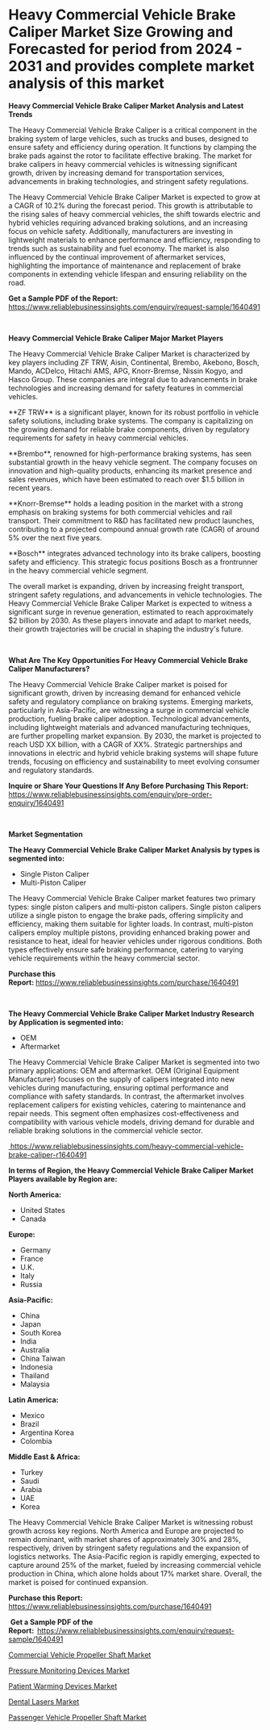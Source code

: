 <p><h1>Heavy Commercial Vehicle Brake Caliper Market Size Growing and Forecasted for period from 2024 - 2031 and provides complete market analysis of this market</h1></p><p><strong>Heavy Commercial Vehicle Brake Caliper Market Analysis and Latest Trends</strong></p>
<p><p>The Heavy Commercial Vehicle Brake Caliper is a critical component in the braking system of large vehicles, such as trucks and buses, designed to ensure safety and efficiency during operation. It functions by clamping the brake pads against the rotor to facilitate effective braking. The market for brake calipers in heavy commercial vehicles is witnessing significant growth, driven by increasing demand for transportation services, advancements in braking technologies, and stringent safety regulations.</p><p>The Heavy Commercial Vehicle Brake Caliper Market is expected to grow at a CAGR of 10.2% during the forecast period. This growth is attributable to the rising sales of heavy commercial vehicles, the shift towards electric and hybrid vehicles requiring advanced braking solutions, and an increasing focus on vehicle safety. Additionally, manufacturers are investing in lightweight materials to enhance performance and efficiency, responding to trends such as sustainability and fuel economy. The market is also influenced by the continual improvement of aftermarket services, highlighting the importance of maintenance and replacement of brake components in extending vehicle lifespan and ensuring reliability on the road.</p></p>
<p><strong>Get a Sample PDF of the Report:&nbsp;</strong> <a href="https://www.reliablebusinessinsights.com/enquiry/request-sample/1640491?utm_campaign=1119&utm_medium=2&utm_source=Github&utm_content=ia&utm_term=03112024&utm_id=heavy-commercial-vehicle-brake-caliper">https://www.reliablebusinessinsights.com/enquiry/request-sample/1640491</a></p>
<p>&nbsp;</p>
<p><strong>Heavy Commercial Vehicle Brake Caliper Major Market Players</strong></p>
<p><p>The Heavy Commercial Vehicle Brake Caliper Market is characterized by key players including ZF TRW, Aisin, Continental, Brembo, Akebono, Bosch, Mando, ACDelco, Hitachi AMS, APG, Knorr-Bremse, Nissin Kogyo, and Hasco Group. These companies are integral due to advancements in brake technologies and increasing demand for safety features in commercial vehicles.</p><p>**ZF TRW** is a significant player, known for its robust portfolio in vehicle safety solutions, including brake systems. The company is capitalizing on the growing demand for reliable brake components, driven by regulatory requirements for safety in heavy commercial vehicles.</p><p>**Brembo**, renowned for high-performance braking systems, has seen substantial growth in the heavy vehicle segment. The company focuses on innovation and high-quality products, enhancing its market presence and sales revenues, which have been estimated to reach over $1.5 billion in recent years.</p><p>**Knorr-Bremse** holds a leading position in the market with a strong emphasis on braking systems for both commercial vehicles and rail transport. Their commitment to R&D has facilitated new product launches, contributing to a projected compound annual growth rate (CAGR) of around 5% over the next five years.</p><p>**Bosch** integrates advanced technology into its brake calipers, boosting safety and efficiency. This strategic focus positions Bosch as a frontrunner in the heavy commercial vehicle segment.</p><p>The overall market is expanding, driven by increasing freight transport, stringent safety regulations, and advancements in vehicle technologies. The Heavy Commercial Vehicle Brake Caliper Market is expected to witness a significant surge in revenue generation, estimated to reach approximately $2 billion by 2030. As these players innovate and adapt to market needs, their growth trajectories will be crucial in shaping the industry's future.</p></p>
<p>&nbsp;</p>
<p><strong>What Are The Key Opportunities For Heavy Commercial Vehicle Brake Caliper Manufacturers?</strong></p>
<p><p>The Heavy Commercial Vehicle Brake Caliper market is poised for significant growth, driven by increasing demand for enhanced vehicle safety and regulatory compliance on braking systems. Emerging markets, particularly in Asia-Pacific, are witnessing a surge in commercial vehicle production, fueling brake caliper adoption. Technological advancements, including lightweight materials and advanced manufacturing techniques, are further propelling market expansion. By 2030, the market is projected to reach USD XX billion, with a CAGR of XX%. Strategic partnerships and innovations in electric and hybrid vehicle braking systems will shape future trends, focusing on efficiency and sustainability to meet evolving consumer and regulatory standards.</p></p>
<p><strong>Inquire or Share Your Questions If Any Before Purchasing This Report:</strong> <a href="https://www.reliablebusinessinsights.com/enquiry/pre-order-enquiry/1640491?utm_campaign=1119&utm_medium=2&utm_source=Github&utm_content=ia&utm_term=03112024&utm_id=heavy-commercial-vehicle-brake-caliper">https://www.reliablebusinessinsights.com/enquiry/pre-order-enquiry/1640491</a></p>
<p>&nbsp;</p>
<p><strong>Market Segmentation</strong></p>
<p><strong>The Heavy Commercial Vehicle Brake Caliper Market Analysis by types is segmented into:</strong></p>
<p><ul><li>Single Piston Caliper</li><li>Multi-Piston Caliper</li></ul></p>
<p><p>The Heavy Commercial Vehicle Brake Caliper market features two primary types: single piston calipers and multi-piston calipers. Single piston calipers utilize a single piston to engage the brake pads, offering simplicity and efficiency, making them suitable for lighter loads. In contrast, multi-piston calipers employ multiple pistons, providing enhanced braking power and resistance to heat, ideal for heavier vehicles under rigorous conditions. Both types effectively ensure safe braking performance, catering to varying vehicle requirements within the heavy commercial sector.</p></p>
<p><strong>Purchase this Report:&nbsp;</strong><a href="https://www.reliablebusinessinsights.com/purchase/1640491?utm_campaign=1119&utm_medium=2&utm_source=Github&utm_content=ia&utm_term=03112024&utm_id=heavy-commercial-vehicle-brake-caliper">https://www.reliablebusinessinsights.com/purchase/1640491</a></p>
<p>&nbsp;</p>
<p><strong>The Heavy Commercial Vehicle Brake Caliper Market Industry Research by Application is segmented into:</strong></p>
<p><ul><li>OEM</li><li>Aftermarket</li></ul></p>
<p><p>The Heavy Commercial Vehicle Brake Caliper Market is segmented into two primary applications: OEM and aftermarket. OEM (Original Equipment Manufacturer) focuses on the supply of calipers integrated into new vehicles during manufacturing, ensuring optimal performance and compliance with safety standards. In contrast, the aftermarket involves replacement calipers for existing vehicles, catering to maintenance and repair needs. This segment often emphasizes cost-effectiveness and compatibility with various vehicle models, driving demand for durable and reliable braking solutions in the commercial vehicle sector.</p></p>
<p><a href="https://www.reliablebusinessinsights.com/heavy-commercial-vehicle-brake-caliper-r1640491?utm_campaign=1119&utm_medium=2&utm_source=Github&utm_content=ia&utm_term=03112024&utm_id=heavy-commercial-vehicle-brake-caliper">&nbsp;https://www.reliablebusinessinsights.com/heavy-commercial-vehicle-brake-caliper-r1640491</a></p>
<p><strong>In terms of Region, the Heavy Commercial Vehicle Brake Caliper Market Players available by Region are:</strong></p>
<p>
    <p> <strong> North America: </strong>
        <ul>
            <li>United States</li>
            <li>Canada</li>
        </ul>
        </p> 
    <p> <strong> Europe: </strong>
        <ul>
            <li>Germany</li>
            <li>France</li>
            <li>U.K.</li>
            <li>Italy</li>
            <li>Russia</li>
        </ul>
        </p> 
    <p> <strong> Asia-Pacific: </strong>
        <ul>
            <li>China</li>
            <li>Japan</li>
            <li>South Korea</li>
            <li>India</li>
            <li>Australia</li>
            <li>China Taiwan</li>
            <li>Indonesia</li>
            <li>Thailand</li>
            <li>Malaysia</li>
        </ul>
        </p> 
    <p> <strong> Latin America: </strong>
        <ul>
            <li>Mexico</li>
            <li>Brazil</li>
            <li>Argentina Korea</li>
            <li>Colombia</li>
        </ul>
        </p> 
    <p> <strong> Middle East & Africa: </strong>
        <ul>
            <li>Turkey</li>
            <li>Saudi</li>
            <li>Arabia</li>
            <li>UAE</li>
            <li>Korea</li>
        </ul>
    </p>
    </p>
<p><p>The Heavy Commercial Vehicle Brake Caliper Market is witnessing robust growth across key regions. North America and Europe are projected to remain dominant, with market shares of approximately 30% and 28%, respectively, driven by stringent safety regulations and the expansion of logistics networks. The Asia-Pacific region is rapidly emerging, expected to capture around 25% of the market, fueled by increasing commercial vehicle production in China, which alone holds about 17% market share. Overall, the market is poised for continued expansion.</p></p>
<p><strong>Purchase this Report: </strong><a href="https://www.reliablebusinessinsights.com/purchase/1640491?utm_campaign=1119&utm_medium=2&utm_source=Github&utm_content=ia&utm_term=03112024&utm_id=heavy-commercial-vehicle-brake-caliper">https://www.reliablebusinessinsights.com/purchase/1640491</a></p>
<p>&nbsp;<strong>Get a Sample PDF of the Report:&nbsp;&nbsp;</strong><a href="https://www.reliablebusinessinsights.com/enquiry/request-sample/1640491?utm_campaign=1119&utm_medium=2&utm_source=Github&utm_content=ia&utm_term=03112024&utm_id=heavy-commercial-vehicle-brake-caliper">https://www.reliablebusinessinsights.com/enquiry/request-sample/1640491</a></p>
<p><strong></strong></p>
<p><p><a href="https://github.com/gabrielleq8bung/Market-Research-Report-List-1/blob/main/commercial-vehicle-propeller-shaft-market.md?utm_campaign=1119&utm_medium=2&utm_source=Github&utm_content=ia&utm_term=03112024&utm_id=heavy-commercial-vehicle-brake-caliper">Commercial Vehicle Propeller Shaft Market</a></p><p><a href="https://issuu.com/reportprime-2/docs/pressure-monitoring-devices-market-_8303cf161e2384?utm_campaign=1119&utm_medium=2&utm_source=Github&utm_content=ia&utm_term=03112024&utm_id=heavy-commercial-vehicle-brake-caliper">Pressure Monitoring Devices Market</a></p><p><a href="https://issuu.com/reportprime-2/docs/patient-warming-devices-market-size_d9c21ea2b7197d?utm_campaign=1119&utm_medium=2&utm_source=Github&utm_content=ia&utm_term=03112024&utm_id=heavy-commercial-vehicle-brake-caliper">Patient Warming Devices Market</a></p><p><a href="https://issuu.com/reportprime-2/docs/dental-lasers-market-size-2030.pptx_51cef3eea75b59?utm_campaign=1119&utm_medium=2&utm_source=Github&utm_content=ia&utm_term=03112024&utm_id=heavy-commercial-vehicle-brake-caliper">Dental Lasers Market</a></p><p><a href="https://github.com/sogusofer/Market-Research-Report-List-1/blob/main/passenger-vehicle-propeller-shaft-market.md?utm_campaign=1119&utm_medium=2&utm_source=Github&utm_content=ia&utm_term=03112024&utm_id=heavy-commercial-vehicle-brake-caliper">Passenger Vehicle Propeller Shaft Market</a></p></p>